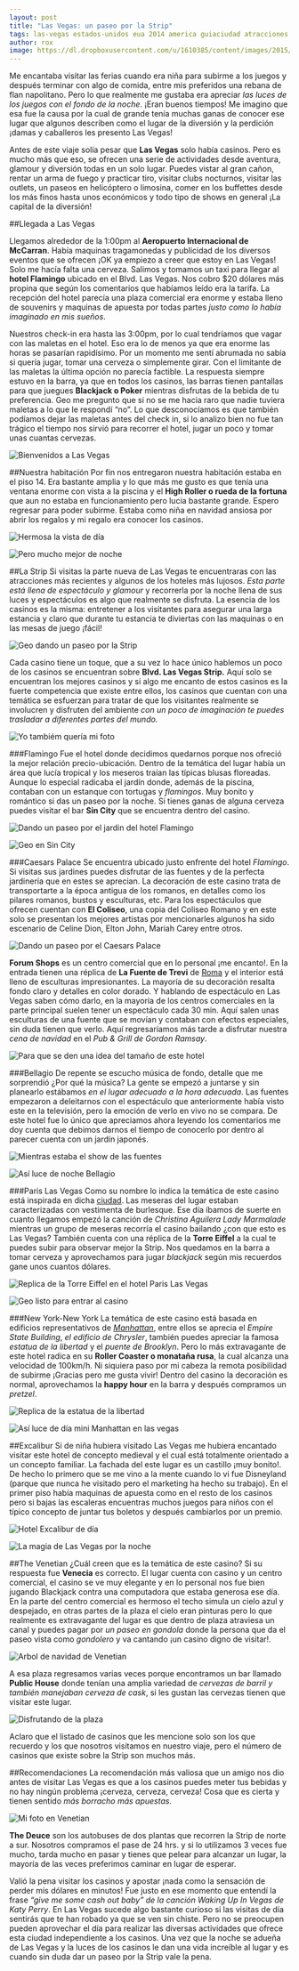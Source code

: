 ```yaml
---
layout: post
title: "Las Vegas: un paseo por la Strip"
tags: las-vegas estados-unidos eua 2014 america guiaciudad atracciones
author: rox
image: https://dl.dropboxusercontent.com/u/1610385/content/images/2015/03/DSC09947-1.JPG
---
```

Me encantaba visitar las ferias cuando era niña para subirme a los juegos y después terminar con algo de comida, entre mis preferidos una rebana de flan napolitano. Pero lo que realmente  me gustaba era apreciar *las luces de los juegos con el fondo de la noche*. ¡Eran buenos tiempos! Me imagino que esa fue la causa por la cual de grande tenía muchas ganas de conocer ese lugar que algunos describen como el lugar de la diversión y la perdición ¡damas y caballeros les presento Las Vegas!

Antes de este viaje solía pesar que **Las Vegas** solo había casinos. Pero es mucho más que eso, se ofrecen una serie de actividades desde aventura, glamour y diversión todas en un solo lugar. Puedes vistar al gran cañon, rentar un arma de fuego y practicar tiro, visitar clubs nocturnos, visitar las outlets, un paseos en helicóptero o limosina, comer en los buffettes desde los más finos hasta unos económicos y todo tipo de shows en general ¡La capital de la diversión!

##Llegada a Las Vegas

Llegamos alrededor de la 1:00pm al **Aeropuerto Internacional de McCarran**. Había maquinas tragamonedas y publicidad de los diversos eventos que se ofrecen ¡OK ya empiezo a creer que estoy en Las Vegas! Solo me hacía falta una cerveza. Salimos y tomamos un taxi para llegar al **hotel Flamingo** ubicado en el Blvd. Las Vegas. Nos cobro $20 dólares más propina que según los comentarios que habíamos leído era la tarifa. La recepción del hotel parecía una plaza comercial era enorme y estaba lleno de souvenirs y maquinas de apuesta por todas partes *justo como lo había imaginado en mis sueños*.

Nuestros check-in era hasta las 3:00pm, por lo cual tendríamos que vagar con las maletas en el hotel. Eso era lo de menos ya que era enorme las horas se pasarían rapidísimo. Por un momento me sentí abrumada no sabía si quería jugar, tomar una cerveza o simplemente girar. Con el limitante de las maletas la última opción no parecía factible. La respuesta siempre estuvo en la barra, ya que en todos los casinos, las barras tienen pantallas para que juegues **Blackjack o Poker** mientras disfrutas de la bebida de tu preferencia. Geo me pregunto que si no se me hacia raro que nadie tuviera maletas a lo que le respondí “no”. Lo que desconocíamos es que también podíamos dejar las maletas antes del check in, si lo analizo bien no fue tan trágico el tiempo nos sirvió para recorrer el hotel, jugar un poco y tomar unas cuantas cervezas.

![Bienvenidos a Las Vegas](https://dl.dropboxusercontent.com/u/1610385/content/images/2015/03/2013-12-25-12-30-38.jpg)

##Nuestra habitación
Por fin nos entregaron nuestra habitación estaba en el piso 14. Era bastante amplia y lo que más me gusto es que tenía una ventana enorme con vista a la piscina y el **High Roller o rueda de la fortuna** que aun no estaba en funcionamiento pero lucia bastante grande. Espero regresar para poder subirme. Estaba como niña en navidad ansiosa por abrir los regalos y mi regalo era conocer los casinos.

![Hermosa la vista de día](https://dl.dropboxusercontent.com/u/1610385/content/images/2015/03/2013-12-24-15-56-38.jpg)

![Pero mucho mejor de noche](https://dl.dropboxusercontent.com/u/1610385/content/images/2015/03/DSC09908--1-.JPG)

##La Strip 
Si visitas la parte nueva de Las Vegas te encuentraras con las atracciones más recientes y algunos de los hoteles más lujosos. *Esta parte está llena de espectáculo y glamour* y recorrerla por la noche llena de sus luces y espectáculos es algo que realmente se disfruta. La esencia de los casinos es la misma: entretener a los visitantes para asegurar una larga estancia y claro que durante tu estancia te diviertas con las maquinas o en las mesas de juego ¡fácil! 

![Geo dando un paseo por la Strip](https://dl.dropboxusercontent.com/u/1610385/content/images/2015/03/DSC09916-1.JPG)

Cada casino tiene un toque, que a su vez lo hace único hablemos un poco de los casinos se encuentran sobre **Blvd. Las Vegas Strip.** Aquí solo se encuentran los mejores casinos y si algo me encanto de estos casinos es la fuerte competencia que existe entre ellos, los casinos que cuentan con una temática se esfuerzan para tratar de que los visitantes realmente se involucren y disfruten del ambiente *con un poco de imaginación te puedes trasladar a diferentes partes del mundo.* 

![Yo tambiém quería mi foto](https://dl.dropboxusercontent.com/u/1610385/content/images/2015/03/DSC09922.JPG)

###Flamingo
Fue el hotel donde decidimos quedarnos porque nos ofreció la mejor relación precio-ubicación. Dentro de la temática del lugar había un área que lucía tropical y los meseros traían las típicas blusas floreadas. Aunque lo especial radicaba el jardín donde, además de la piscina, contaban con un estanque con tortugas y *flamingos*. Muy bonito y romántico si das un paseo por la noche. Si tienes ganas de alguna cerveza puedes visitar el bar **Sin City** que se encuentra dentro del casino.

![Dando un paseo por el jardin del hotel Flamingo](https://dl.dropboxusercontent.com/u/1610385/content/images/2015/03/DSC09947.JPG)

![Geo en Sin City](https://dl.dropboxusercontent.com/u/1610385/content/images/2015/03/2013-12-25-23-08-21.jpg)

###Caesars Palace
Se encuentra ubicado justo enfrente del hotel *Flamingo*. Si visitas sus jardines puedes disfrutar de las fuentes y de la perfecta jardinería que en estes se aprecian. La decoración de este casino trata de transportarte a la época antigua de los romanos, en detalles como los pilares romanos, bustos y esculturas, etc. Para los espectáculos que ofrecen cuentan con **El Coliseo**, una copia del Coliseo Romano y en este solo se presentan los mejores artistas por mencionarles algunos ha sido escenario de Celine Dion, Elton John, Mariah Carey entre otros. 

![Dando un paseo por el Caesars Palace](https://dl.dropboxusercontent.com/u/1610385/content/images/2015/03/2013-12-24-16-33-27.jpg)

**Forum Shops** es un centro comercial que en lo personal ¡me encanto!. En la entrada tienen una réplica de **La Fuente de Trevi** de [Roma](/tag/roma) y el interior está lleno de esculturas impresionantes. La mayoría de su decoración resalta fondo claro y detalles en color dorado. Y hablando de espectáculo en Las Vegas saben cómo darlo, en la mayoría de los centros comerciales en la parte principal suelen tener un espectáculo cada 30 min. Aquí salen unas esculturas de una fuente que se movían y contaban con efectos especiales, sin duda tienen que verlo. Aquí regresaríamos más tarde a disfrutar nuestra *cena de navidad* en el *Pub & Grill de Gordon Ramsay*.

![Para que se den una idea del  tamaño de este hotel](https://dl.dropboxusercontent.com/u/1610385/content/images/2015/03/2013-12-24-16-34-44.jpg)

###Bellagio
De repente se escucho música de fondo, detalle que me sorprendió ¿Por qué la música? La gente se empezó a juntarse y sin planearlo estábamos *en el lugar adecuado a la hora adecuada*. Las fuentes empezaron a deleitarnos con el espectáculo que anteriormente había visto este en la televisión, pero la emoción de verlo en vivo no se compara. De este hotel fue lo único que apreciamos ahora leyendo los comentarios me doy cuenta que debimos darnos el tiempo de conocerlo por dentro al parecer cuenta con un jardín japonés.

![Mientras estaba el show de las fuentes](https://dl.dropboxusercontent.com/u/1610385/content/images/2015/03/2013-12-24-19-18-51.jpg)

![Así luce de noche Bellagio](https://dl.dropboxusercontent.com/u/1610385/content/images/2015/03/DSC09934.JPG)

###Paris Las Vegas
Como su nombre lo indica la temática de este casino está inspirada en dicha [ciudad](/tag/paris). Las meseras del lugar estaban caracterizadas con vestimenta de burlesque. Ese día íbamos de suerte en cuanto llegamos empezó la canción de *Christina Aguilera Lady Marmalade* mientras un grupo de meseras recorría el casino bailando ¿con que esto es Las Vegas? También cuenta con una réplica de la **Torre Eiffel** a la cual te puedes subir para observar mejor la Strip. Nos quedamos en la barra a tomar cerveza y aprovechamos para jugar *blackjack* según mis recuerdos gane unos cuantos dólares.

![Replica de la Torre Eiffel en el hotel Paris Las Vegas](https://dl.dropboxusercontent.com/u/1610385/content/images/2015/03/DSC09930.JPG)

![Geo listo para entrar al casino](https://dl.dropboxusercontent.com/u/1610385/content/images/2015/03/DSC09932.JPG)

###New York-New York
La temática de este casino está basada en edificios representativos de [*Manhattan*](/tag/new-york), entre ellos se aprecia el *Empire State Building*, *el edificio de Chrysler*, también puedes apreciar la famosa *estatua de la libertad* y el *puente de Brooklyn*. Pero lo más extravagante de este hotel radica en su **Roller Coaster o monataña rusa**, la cual alcanza una velocidad de 100km/h. Ni siquiera paso por mi cabeza la remota posibilidad de subirme ¡Gracias pero me gusta vivir! Dentro del casino la decoración es normal, aprovechamos la **happy hour** en la barra y después compramos un *pretzel*. 

![Replica de la estatua de la libertad](https://dl.dropboxusercontent.com/u/1610385/content/images/2015/03/2013-12-27-11-29-30.jpg)

![Así luce de día mini Manhattan en las vegas ](https://dl.dropboxusercontent.com/u/1610385/content/images/2015/03/2013-12-27-13-18-21.jpg)

##Excalibur
Si de niña hubiera visitado Las Vegas me hubiera encantado visitar este hotel de concepto medieval y el cual está totalmente orientado a un concepto familiar. La fachada del este lugar es un castillo ¡muy bonito!. De hecho lo primero que se me vino a la mente cuando lo vi fue Disneyland (parque que nunca he visitado pero el marketing ha hecho su trabajo). En el primer piso había maquinas de apuesta como en el resto de los casinos pero si bajas las escaleras encuentras muchos juegos para niños con el típico concepto de juntar tus boletos y después cambiarlos por un premio. 

![Hotel Excalibur de día](https://dl.dropboxusercontent.com/u/1610385/content/images/2015/03/2013-12-27-11-31-29-HDR.jpg)

![La magia de Las Vegas por la noche](https://dl.dropboxusercontent.com/u/1610385/content/images/2015/03/2013-12-27-18-59-04-HDR.jpg)

##The Venetian
¿Cuál creen que es la temática de este casino? Si su respuesta fue **Venecia** es correcto. El lugar cuenta con casino y un centro comercial, el casino se ve muy elegante y en lo personal nos fue bien jugando Blackjack contra una computadora que estaba generosa ese día. En la parte del centro comercial es hermoso el techo simula un cielo azul y despejado, en otras partes de la plaza el cielo eran pinturas pero lo que realmente es extravagante del lugar es que dentro de plaza atraviesa un canal y puedes pagar por *un paseo en gondola* donde la persona que da el paseo vista como *gondolero* y va cantando ¡un casino digno de visitar!. 

![Arbol de navidad de Venetian](https://dl.dropboxusercontent.com/u/1610385/content/images/2015/03/2013-12-24-18-16-12.jpg)

A esa plaza regresamos varias veces porque encontramos un bar llamado **Public House** donde tenían una amplia variedad de *cervezas de barril y también manejaban cerveza de cask*, si les gustan las cervezas tienen que visitar este lugar.

![Disfrutando de la plaza](https://dl.dropboxusercontent.com/u/1610385/content/images/2015/03/2013-12-24-17-08-20.jpg)

Aclaro que el listado de casinos que les mencione solo son los que recuerdo y los que nosotros visitamos en nuestro viaje, pero el número de casinos que existe sobre la Strip son muchos más. 

##Recomendaciones
La recomendación más valiosa que un amigo nos dio antes de visitar Las Vegas es que a los casinos puedes meter tus bebidas y no hay ningún problema ¡cerveza, cerveza, cerveza! Cosa que es cierta y tienen sentido *más borracho más apuestas.*

![Mi foto en Venetian ](https://dl.dropboxusercontent.com/u/1610385/content/images/2015/03/2013-12-24-17-03-17.jpg)

**The Deuce** son los autobuses de dos plantas que recorren la Strip de norte a sur. Nosotros compramos el pase de 24 hrs. y si lo utilizamos 3 veces fue mucho, tarda mucho en pasar y tienes que pelear para alcanzar un lugar, la mayoría de las veces preferimos caminar en lugar de esperar.

Valió la pena visitar los casinos y apostar ¡nada como la sensación de perder mis dólares en minutos! Fue justo en ese momento que entendí la frase *“give me some cash out baby”  de la canción Waking Up In Vegas de Katy Perry*. En Las Vegas sucede algo bastante curioso si las visitas de día sentirás que te han robado ya que se ven sin chiste. Pero no se preocupen pueden aprovechar el día para realizar las diversas actividades que ofrece esta ciudad independiente a los casinos. Una vez que la noche se adueña de Las Vegas y la luces de los casinos le dan una vida increíble al lugar y es cuando sin duda dar un paseo por la Strip vale la pena. 
